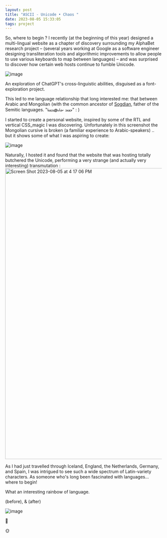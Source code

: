 ```yaml
---
layout: post
title: "ASCII - Unicode • Chaos "
date: 2023-08-05 15:33:05
tags: project
---
```


So, where to begin ? 
I recently (at the beginning of this year) designed a multi-lingual website as a chapter of discovery surrounding my AlphaBet research project – (several years working at Google as a software engineer designing transliteration tools and algorithmic improvements to allow people to use various keyboards to map between languages) – and was surprised to discover how certain web hosts continue to fumble Unicode.

![image](https://github.com/rrshaban/rrshaban.github.io/assets/9829375/df6bf6dc-fcb2-47e5-a279-789a5ff6cb19)

An exploration of ChatGPT's cross-linguistic abilities, disguised as a font-exploration project. 

This led to me language relationship that long interested me: that between Arabic and Mongolian (with the common ancestor of [Sogdian](https://docs.google.com/document/d/1zxkcKc0CDzGnOwiAFtkB61T2fSUwabnlgmSIbl8vP9Y/edit?usp=sharing), father of the Semitic languages. "𐽀𐼰𐼵𐼷 𐽅𐼽𐼱𐼰𐼻"  : ) 

I started to create a personal website, inspired by some of the RTL and vertical CSS_magic I was discovering. Unfortunately in this screenshot the Mongolian cursive is broken (a familiar experience to Arabic-speakers) .. but it shows some of what I was aspiring to create: 


![image](https://github.com/rrshaban/rrshaban.github.io/assets/9829375/3fbedc2e-5dde-404f-8a49-e9efc0164fbb)


Naturally, I hosted it and found that the website that was hosting totally butchered the Unicode, performing a very strange (and actually very interesting) transmutation : 
<img width="932" alt="Screen Shot 2023-08-05 at 4 17 06 PM" src="https://github.com/rrshaban/rrshaban.github.io/assets/9829375/1d42ec58-770a-4643-8ed9-f02682248e9b">

As I had just travelled through Iceland, England, the Netherlands, Germany, and Spain, I was intrigued to see such a wide spectrum of Latin-variety characters. As someone who's long been fascinated with languages... where to begin! 

What an interesting rainbow of language. 

(before), & (after) 

![image](https://github.com/rrshaban/rrshaban.github.io/assets/9829375/78f95cda-0501-4400-b33a-c5da46070b1d)

🌈

🌞




